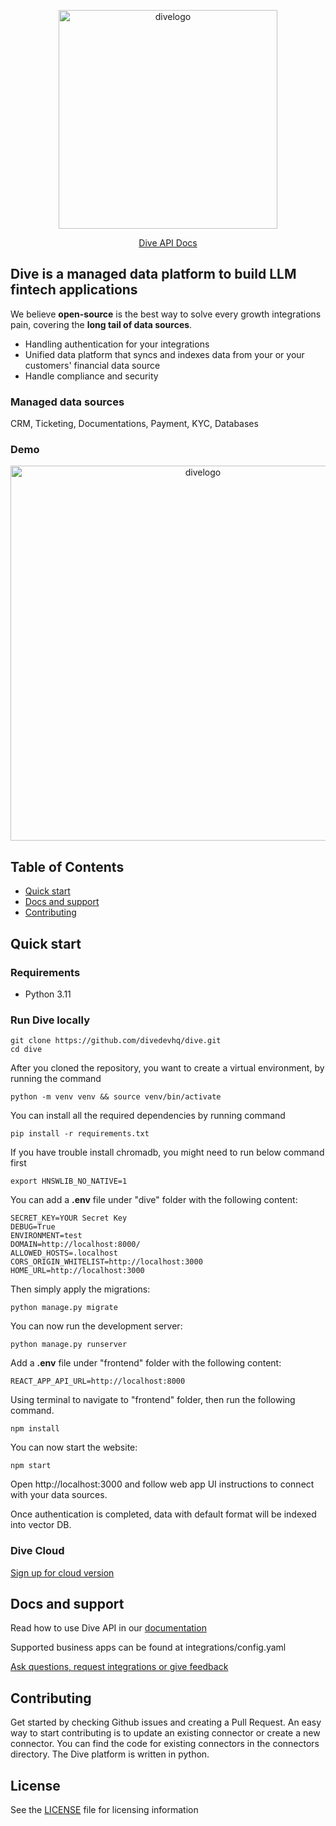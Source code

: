 <p align="center">
  <img alt="divelogo" width="350" src="https://docs.diveapi.co/images/logo_dark-1a726960.png">
</p>

<p align="center">
  <a href="https://docs.diveapi.co/" target="blank">Dive API Docs</a>
</p>

## Dive is a managed data platform to build LLM fintech applications

We believe **open-source** is the best way to solve every growth integrations pain, covering the **long tail of data sources**. 

- Handling authentication for your integrations
- Unified data platform that syncs and indexes data from your or your customers' financial data source
- Handle compliance and security

### Managed data sources

CRM, Ticketing, Documentations, Payment, KYC, Databases

### Demo
<p align="center">
  <img alt="divelogo" width="600" src="https://docs.diveapi.co/images/demo.png">
</p>


## Table of Contents

- [Quick start](#quick-start)
- [Docs and support](#docs-and-support)
- [Contributing](#contributing)

## Quick start

### Requirements

- Python 3.11


### Run Dive locally

```
git clone https://github.com/divedevhq/dive.git
cd dive
```
After you cloned the repository, you want to create a virtual environment, by running the command
```
python -m venv venv && source venv/bin/activate
```

You can install all the required dependencies by running command
```
pip install -r requirements.txt
```

If you have trouble install chromadb, you might need to run below command first
```
export HNSWLIB_NO_NATIVE=1 
```

You can add a **.env** file under "dive" folder with the following content:
```
SECRET_KEY=YOUR Secret Key  
DEBUG=True  
ENVIRONMENT=test 
DOMAIN=http://localhost:8000/  
ALLOWED_HOSTS=.localhost  
CORS_ORIGIN_WHITELIST=http://localhost:3000  
HOME_URL=http://localhost:3000  
```
Then simply apply the migrations:
```
python manage.py migrate
```

You can now run the development server:

```
python manage.py runserver
```


Add a **.env** file under "frontend" folder with the following content:
```
REACT_APP_API_URL=http://localhost:8000 
```
Using terminal to navigate to "frontend" folder, then run the following command.

```
npm install
```

You can now start the website:

```
npm start
```

Open http://localhost:3000 and follow web app UI instructions to connect with your data sources.

Once authentication is completed, data with default format will be indexed into vector DB. 

### Dive Cloud

<a href="mailto:sherry@diveapi.co">Sign up for cloud version</a>



## Docs and support
Read how to use Dive API in our <a href="https://docs.diveapi.co/" target="blank">documentation</a>

Supported business apps can be found at integrations/config.yaml

<a href="mailto:sherry@diveapi.co">Ask questions, request integrations or give feedback</a>

## Contributing
Get started by checking Github issues and creating a Pull Request. An easy way to start contributing is to update an existing connector or create a new connector. You can find the code for existing connectors in the connectors directory. The Dive platform is written in python.

## License

See the <a href="https://github.com/DiveDevHQ/dive/blob/master/LICENSE">LICENSE</a> file for licensing information
